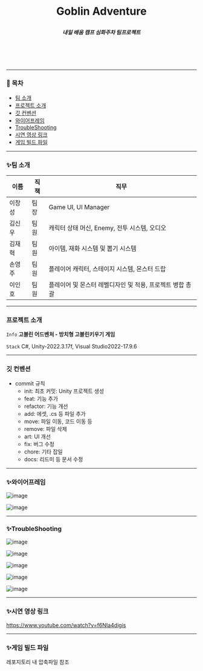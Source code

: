 <br/>
<br/>

# <p align="center"> **Goblin Adventure**  </p>

##### <p align="center"> <b> 내일 배움 캠프 심화주차 팀프로젝트 </b>

<br/>
<br/>

<br/>

---

### 📖 목차
+ [팀 소개](#팀-소개)
+ [프로젝트 소개](#프로젝트-소개)
+ [깃 컨벤션](#깃-컨벤션)
+ [와이어프레임](#와이어프레임)
+ [TroubleShooting](#TroubleShooting)
+ [시연 영상 링크](#시연-영상-링크)
+ [게임 빌드 파일](#게임-빌드-파일)

---

### ✨팀 소개
| 이름   | 직책 | 직무 |
|--------|------|------|
| 이창성 | 팀장 | Game UI, UI Manager |
| 김신우 | 팀원 | 캐릭터 상태 머신, Enemy, 전투 시스템, 오디오 |
| 김재혁 | 팀원 | 아이템, 재화 시스템 및 뽑기 시스템 |
| 손영주 | 팀원 | 플레이어 캐릭터, 스테이지 시스템, 몬스터 드랍 |
| 이인호 | 팀원 | 플레이어 및 몬스터 레벨디자인 및 적용, 프로젝트 병합 총괄 |

---

### 프로젝트 소개

 `Info` **고블린 어드벤처 - 방치형 고블린키우기 게임**

 `Stack` C#, Unity-2022.3.17f, Visual Studio2022-17.9.6  

---

### 깃 컨벤션

- commit 규칙
    - init: 최초 커밋: Unity 프로젝트 생성
    - feat: 기능 추가
    - refactor: 기능 개선
    - add: 에셋, .cs 등 파일 추가
    - move: 파일 이동, 코드 이동 등
    - remove: 파일 삭제
    - art: UI 개선
    - fix: 버그 수정
    - chore: 기타 잡일
    - docs: 리드미 등 문서 수정

---

### ✨와이어프레임

![image](https://github.com/cheerio31608/ThisGameIsVeryTooEasy_Sourcecode/assets/48780618/7dd7352b-91ab-420f-8d12-d9b823e931a1)

![image](https://github.com/cheerio31608/ThisGameIsVeryTooEasy_Sourcecode/assets/48780618/4c2a1390-d6f1-4287-b08f-00e5bf8cad7e)

---

### ✨TroubleShooting

![image](https://github.com/cheerio31608/ThisGameIsVeryTooEasy_Sourcecode/assets/48780618/ee0a4abe-3c2e-4a3a-8949-4407cff00432)

![image](https://github.com/cheerio31608/ThisGameIsVeryTooEasy_Sourcecode/assets/48780618/93f022cd-e77f-4931-801d-998308669b89)

![image](https://github.com/cheerio31608/ProjectG/assets/48780618/9765d511-b588-4997-90ca-ac0e8de47d63)

![image](https://github.com/cheerio31608/ProjectG/assets/48780618/d7e7b08c-7a46-4ee2-8608-c4fb88aea609)

![image](https://github.com/cheerio31608/ProjectG/assets/48780618/5c1ec858-7214-47ea-9b83-4d2c3c82ffc3)

---

### ✨시연 영상 링크

https://www.youtube.com/watch?v=f6NIa4digis

---

### ✨게임 빌드 파일

레포지토리 내 압축파일 참조

